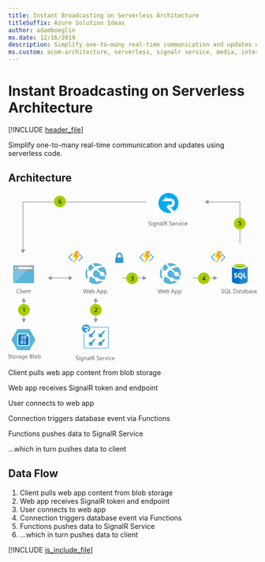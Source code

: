 ```yaml
---
title: Instant Broadcasting on Serverless Architecture
titleSuffix: Azure Solution Ideas
author: adamboeglin
ms.date: 12/16/2019
description: Simplify one-to-many real-time communication and updates using serverless code
ms.custom: acom-architecture, serverless, signalr service, media, interactive-diagram, 'https://azure.microsoft.com/solutions/architecture/instant-broadcasting-on-serverless-architecture/'
---
```

# Instant Broadcasting on Serverless Architecture

[!INCLUDE [header_file](../header.md)]

Simplify one-to-many real-time communication and updates using serverless code.

## Architecture

<svg class="architecture-diagram" aria-labelledby="instant-broadcasting-on-serverless-architecture"  viewbox="0 0 593.754 403.234"  xmlns="http://www.w3.org/2000/svg">
    <mask height="19.514" id="a" maskunits="userSpaceOnUse" width="10.785" x="313.462" y="144.199">
        <path fill="#fff" d="M313.462 144.199v19.515h10.786v-19.515h-10.786z"/>
    </mask>
    <mask height="31.403" id="b" maskunits="userSpaceOnUse" width="16.181" x="322.837" y="138.531">
        <path fill="#fff" d="M339.018 138.531h-16.181v31.403h16.181v-31.403z"/>
    </mask>
    <mask height="31.404" id="c" maskunits="userSpaceOnUse" width="14.69" x="324.327" y="138.531">
        <path fill="#fff" d="M324.327 169.934h14.691v-31.403h-14.691v31.403z"/>
    </mask>
    <mask height="19.514" id="d" maskunits="userSpaceOnUse" width="10.785" x="144.023" y="144.199">
        <g data-name="mask-2">
            <path data-name="path-1" fill="#fff" d="M144.024 144.199v19.515h10.785v-19.515h-10.785z"/>
        </g>
    </mask>
    <mask height="31.403" id="e" maskunits="userSpaceOnUse" width="16.181" x="153.398" y="138.531">
        <g data-name="mask-4">
            <path data-name="path-3" fill="#fff" d="M169.579 138.531h-16.181v31.403h16.181v-31.403z"/>
        </g>
    </mask>
    <mask height="31.404" id="f" maskunits="userSpaceOnUse" width="14.69" x="154.889" y="138.531">
        <g data-name="mask-6">
            <path data-name="path-5" fill="#fff" d="M154.889 169.934h14.69v-31.403h-14.69v31.403z"/>
        </g>
    </mask>
    <mask height="19.514" id="g" maskunits="userSpaceOnUse" width="10.785" x="484.462" y="144.199">
        <g data-name="mask-2">
            <path data-name="path-1" fill="#fff" d="M484.462 144.199v19.515h10.786v-19.515h-10.786z"/>
        </g>
    </mask>
    <mask height="31.403" id="h" maskunits="userSpaceOnUse" width="16.181" x="493.837" y="138.531">
        <g data-name="mask-4">
            <path data-name="path-3" fill="#fff" d="M510.018 138.531h-16.181v31.403h16.181v-31.403z"/>
        </g>
    </mask>
    <mask height="31.404" id="i" maskunits="userSpaceOnUse" width="14.69" x="495.327" y="138.531">
        <g data-name="mask-6">
            <path data-name="path-5" fill="#fff" d="M495.327 169.934h14.691v-31.403h-14.691v31.403z"/>
        </g>
    </mask>
    <path d="M11.487 213.57a2.007 2.007 0 002.007 2.007H59.48a2.007 2.007 0 002.007-2.007v-31.329h-50z" fill="#59b4d9"/>
    <path d="M59.48 172.943H13.494a2.006 2.006 0 00-2.007 2.007v10.627h50V174.95a2.007 2.007 0 00-2.007-2.007" fill="#a0a1a2"/>
    <path d="M13.5 172.943a2.007 2.007 0 00-2.007 2.007v38.62a2.008 2.008 0 002.007 2.007h2.188l39.418-42.634z" fill="#fff" opacity=".2" style="isolation:isolate"/>
    <path fill="#fff" d="M24.344 177.722h33.671v3.942H24.344z"/>
    <path d="M22.8 179.626a4.878 4.878 0 11-4.878-4.879 4.879 4.879 0 014.878 4.879" fill="#59b4d9"/>
    <path fill="#fff" d="M17.403 180.175l2.213 2.336h-1.201l-2.959-2.818 2.948-2.818h1.198l-2.199 2.322h5.393v.978h-5.393z"/>
    <g>
        <g fill="#5b5b5b">
            <path d="M161.637 399.543v-1.354a2.633 2.633 0 00.558.369 4.487 4.487 0 00.684.277 5.424 5.424 0 00.722.174 4.018 4.018 0 00.67.062 2.622 2.622 0 001.582-.393 1.473 1.473 0 00.349-1.822 1.962 1.962 0 00-.481-.537 4.788 4.788 0 00-.729-.465q-.42-.222-.906-.468-.513-.26-.957-.526a4.143 4.143 0 01-.771-.588 2.452 2.452 0 01-.517-.728 2.475 2.475 0 01.106-2.119 2.518 2.518 0 01.771-.817 3.5 3.5 0 011.091-.479 4.977 4.977 0 011.247-.157 4.785 4.785 0 012.113.349v1.292a3.832 3.832 0 00-2.229-.6 3.669 3.669 0 00-.752.079 2.107 2.107 0 00-.67.256 1.481 1.481 0 00-.479.458 1.216 1.216 0 00-.186.684 1.4 1.4 0 00.141.649 1.6 1.6 0 00.414.5 4.088 4.088 0 00.666.438q.393.212.906.465t1 .547a4.531 4.531 0 01.826.636 2.811 2.811 0 01.564.772 2.176 2.176 0 01.209.971 2.469 2.469 0 01-.284 1.227 2.33 2.33 0 01-.766.817 3.344 3.344 0 01-1.11.455 6.1 6.1 0 01-1.326.14 5.437 5.437 0 01-.574-.038q-.343-.037-.7-.109a5.65 5.65 0 01-.674-.178 2.118 2.118 0 01-.508-.239zM169.957 391.162a.712.712 0 01-.514-.205.694.694 0 01-.211-.52.716.716 0 01.725-.731.722.722 0 01.522.208.729.729 0 010 1.036.717.717 0 01-.522.212zm.547 8.777h-1.121v-7h1.117zM178.748 399.379q0 3.855-3.691 3.855a4.953 4.953 0 01-2.27-.492v-1.121a4.659 4.659 0 002.256.656q2.584 0 2.584-2.748v-.766h-.027a2.833 2.833 0 01-4.509.407 3.728 3.728 0 01-.8-2.505 4.356 4.356 0 01.857-2.837 2.866 2.866 0 012.348-1.053 2.284 2.284 0 012.1 1.135h.027v-.971h1.121zm-1.121-2.6v-1.032a2 2 0 00-.564-1.429 1.856 1.856 0 00-1.4-.595 1.946 1.946 0 00-1.627.755 3.368 3.368 0 00-.588 2.116 2.9 2.9 0 00.563 1.87 1.821 1.821 0 001.493.7 1.952 1.952 0 001.535-.67 2.5 2.5 0 00.588-1.72zM186.828 399.939h-1.121v-3.992q0-2.229-1.627-2.229a1.765 1.765 0 00-1.392.632 2.342 2.342 0 00-.55 1.6v3.992h-1.121v-7h1.121v1.158h.027a2.525 2.525 0 012.3-1.326 2.139 2.139 0 011.756.742 3.3 3.3 0 01.609 2.143zM193.951 399.939h-1.121v-1.094h-.03a2.349 2.349 0 01-2.154 1.258 2.3 2.3 0 01-1.637-.554 1.917 1.917 0 01-.592-1.47q0-1.962 2.311-2.283l2.1-.294q0-1.784-1.443-1.784a3.448 3.448 0 00-2.283.861v-1.148a4.34 4.34 0 012.379-.656q2.468 0 2.469 2.611zm-1.121-3.539l-1.689.232a2.741 2.741 0 00-1.176.386 1.116 1.116 0 00-.4.981 1.068 1.068 0 00.366.837 1.412 1.412 0 00.974.325 1.8 1.8 0 001.378-.584 2.088 2.088 0 00.544-1.48zM197.184 399.939h-1.121v-10.363h1.121zM206.631 399.939h-1.367l-1.641-2.748a5.939 5.939 0 00-.437-.653 2.449 2.449 0 00-.434-.441 1.507 1.507 0 00-.479-.25 1.973 1.973 0 00-.578-.079h-.943v4.17H199.6v-9.8h2.926a4.177 4.177 0 011.187.161 2.651 2.651 0 01.943.489 2.274 2.274 0 01.626.817 2.708 2.708 0 01.225 1.145 2.757 2.757 0 01-.153.94 2.468 2.468 0 01-.437.762 2.661 2.661 0 01-.684.571 3.483 3.483 0 01-.9.366v.027a2.08 2.08 0 01.428.25 2.338 2.338 0 01.346.332 4.442 4.442 0 01.324.434c.107.162.227.35.359.564zm-5.879-8.764v3.555h1.559a2.372 2.372 0 00.8-.13 1.843 1.843 0 00.633-.373 1.676 1.676 0 00.416-.595 1.986 1.986 0 00.15-.79 1.539 1.539 0 00-.509-1.227 2.19 2.19 0 00-1.474-.441zM211.355 399.543v-1.354a2.6 2.6 0 00.557.369 4.528 4.528 0 00.684.277 5.447 5.447 0 00.721.174 4.027 4.027 0 00.67.062 2.623 2.623 0 001.583-.393 1.476 1.476 0 00.349-1.822 1.966 1.966 0 00-.482-.537 4.776 4.776 0 00-.728-.465q-.42-.222-.905-.468-.513-.26-.957-.526a4.127 4.127 0 01-.773-.588 2.449 2.449 0 01-.516-.728 2.489 2.489 0 01.105-2.119 2.524 2.524 0 01.773-.817 3.489 3.489 0 011.09-.479 4.991 4.991 0 011.248-.157 4.775 4.775 0 012.111.349v1.292a3.828 3.828 0 00-2.229-.6 3.684 3.684 0 00-.752.079 2.125 2.125 0 00-.67.256 1.491 1.491 0 00-.479.458 1.215 1.215 0 00-.184.684 1.4 1.4 0 00.14.649 1.592 1.592 0 00.413.5 4.1 4.1 0 00.667.438q.393.212.905.465t1 .547a4.581 4.581 0 01.828.636 2.848 2.848 0 01.563.772 2.176 2.176 0 01.208.971 2.459 2.459 0 01-.283 1.227 2.33 2.33 0 01-.766.817 3.341 3.341 0 01-1.111.455 6.091 6.091 0 01-1.326.14 5.469 5.469 0 01-.574-.038q-.341-.037-.7-.109a5.683 5.683 0 01-.673-.178 2.091 2.091 0 01-.507-.239zM224.727 396.72h-4.943a2.623 2.623 0 00.629 1.8 2.17 2.17 0 001.654.636 3.437 3.437 0 002.174-.779v1.053a4.059 4.059 0 01-2.439.67 2.961 2.961 0 01-2.332-.954 3.907 3.907 0 01-.848-2.683 3.825 3.825 0 01.927-2.663 2.968 2.968 0 012.3-1.029 2.635 2.635 0 012.127.889 3.707 3.707 0 01.752 2.468zm-1.148-.95a2.283 2.283 0 00-.469-1.511 1.6 1.6 0 00-1.281-.54 1.811 1.811 0 00-1.348.567 2.577 2.577 0 00-.684 1.483zM230.072 394.074a1.372 1.372 0 00-.848-.226 1.431 1.431 0 00-1.2.677 3.129 3.129 0 00-.481 1.846v3.568h-1.121v-7h1.121v1.442h.027a2.441 2.441 0 01.73-1.152 1.668 1.668 0 011.1-.414 1.83 1.83 0 01.67.1zM237.352 392.939l-2.789 7h-1.1l-2.652-7h1.23l1.777 5.086a4.6 4.6 0 01.246.978h.027a4.56 4.56 0 01.219-.95l1.859-5.113zM239.129 391.162a.708.708 0 01-.512-.205.692.692 0 01-.213-.52.72.72 0 01.725-.731.724.724 0 01.523.208.731.731 0 010 1.036.72.72 0 01-.523.212zm.547 8.777h-1.121v-7h1.121zM246.717 399.618a3.64 3.64 0 01-1.914.485 3.168 3.168 0 01-2.416-.974 3.529 3.529 0 01-.92-2.526 3.881 3.881 0 01.992-2.779 3.464 3.464 0 012.645-1.049 3.678 3.678 0 011.627.342v1.148a2.849 2.849 0 00-1.668-.547 2.254 2.254 0 00-1.76.769 2.918 2.918 0 00-.687 2.02 2.779 2.779 0 00.646 1.941 2.225 2.225 0 001.732.711 2.806 2.806 0 001.723-.608zM254.039 396.72H249.1a2.623 2.623 0 00.629 1.8 2.17 2.17 0 001.654.636 3.437 3.437 0 002.174-.779v1.053a4.059 4.059 0 01-2.439.67 2.961 2.961 0 01-2.332-.954 3.907 3.907 0 01-.848-2.683 3.825 3.825 0 01.927-2.663 2.968 2.968 0 012.3-1.029 2.635 2.635 0 012.127.889 3.707 3.707 0 01.752 2.468zm-1.148-.95a2.283 2.283 0 00-.469-1.511 1.6 1.6 0 00-1.281-.54 1.811 1.811 0 00-1.348.567 2.577 2.577 0 00-.684 1.483z"/>
        </g>
        <g fill="#5b5b5b">
            <path d="M0 395.543v-1.354a2.6 2.6 0 00.557.369 4.528 4.528 0 00.684.277 5.447 5.447 0 00.721.174 4.027 4.027 0 00.67.062 2.623 2.623 0 001.583-.393 1.476 1.476 0 00.349-1.822 1.966 1.966 0 00-.482-.537 4.776 4.776 0 00-.728-.465q-.42-.222-.905-.468-.513-.26-.957-.526a4.127 4.127 0 01-.773-.588 2.449 2.449 0 01-.516-.728 2.489 2.489 0 01.105-2.119 2.524 2.524 0 01.773-.817 3.489 3.489 0 011.09-.479 4.991 4.991 0 011.248-.157 4.775 4.775 0 012.111.349v1.292a3.828 3.828 0 00-2.229-.6 3.684 3.684 0 00-.752.079 2.125 2.125 0 00-.67.256 1.491 1.491 0 00-.479.458 1.215 1.215 0 00-.184.684 1.4 1.4 0 00.14.649 1.592 1.592 0 00.413.5 4.1 4.1 0 00.667.438q.393.212.905.465t1 .547a4.581 4.581 0 01.828.636 2.848 2.848 0 01.563.772 2.176 2.176 0 01.208.971 2.459 2.459 0 01-.283 1.227 2.33 2.33 0 01-.766.817 3.341 3.341 0 01-1.111.455 6.091 6.091 0 01-1.326.14 5.469 5.469 0 01-.574-.038q-.341-.037-.7-.109a5.683 5.683 0 01-.673-.178 2.091 2.091 0 01-.507-.239zM10.541 395.871a2.163 2.163 0 01-1.047.219q-1.838 0-1.838-2.051V389.9h-1.2v-.957h1.2v-1.713l1.121-.362v2.071h1.764v.957H8.777v3.944a1.639 1.639 0 00.238 1 .955.955 0 00.793.3 1.181 1.181 0 00.732-.232zM14.854 396.1a3.246 3.246 0 01-2.478-.981 3.631 3.631 0 01-.927-2.6 3.785 3.785 0 01.965-2.755 3.464 3.464 0 012.6-.991 3.141 3.141 0 012.444.964 3.825 3.825 0 01.878 2.673 3.762 3.762 0 01-.946 2.683 3.318 3.318 0 01-2.536 1.007zm.082-6.385a2.134 2.134 0 00-1.709.735 3.02 3.02 0 00-.629 2.027 2.854 2.854 0 00.637 1.962 2.159 2.159 0 001.7.718 2.051 2.051 0 001.672-.7 3.055 3.055 0 00.584-2 3.108 3.108 0 00-.584-2.023 2.041 2.041 0 00-1.671-.715zM23.781 390.074a1.37 1.37 0 00-.848-.226 1.43 1.43 0 00-1.2.677 3.129 3.129 0 00-.482 1.846v3.568h-1.12v-7h1.121v1.442h.027a2.451 2.451 0 01.732-1.152 1.665 1.665 0 011.1-.414 1.823 1.823 0 01.67.1zM30.01 395.939h-1.121v-1.094h-.027a2.349 2.349 0 01-2.154 1.258 2.3 2.3 0 01-1.637-.554 1.917 1.917 0 01-.592-1.47q0-1.962 2.311-2.283l2.1-.294q0-1.784-1.443-1.784a3.448 3.448 0 00-2.283.861v-1.148a4.34 4.34 0 012.379-.656q2.468 0 2.469 2.611zm-1.121-3.539l-1.689.232a2.741 2.741 0 00-1.176.386 1.116 1.116 0 00-.4.981 1.068 1.068 0 00.366.837 1.412 1.412 0 00.974.325 1.8 1.8 0 001.378-.584 2.088 2.088 0 00.544-1.48zM38.1 395.379q0 3.855-3.691 3.855a4.959 4.959 0 01-2.27-.492v-1.121a4.665 4.665 0 002.256.656q2.584 0 2.584-2.748v-.766h-.027a2.832 2.832 0 01-4.508.407 3.728 3.728 0 01-.8-2.505 4.356 4.356 0 01.858-2.837 2.866 2.866 0 012.349-1.053 2.28 2.28 0 012.1 1.135h.027v-.971H38.1zm-1.121-2.6v-1.032a2 2 0 00-.563-1.429 1.858 1.858 0 00-1.405-.595 1.948 1.948 0 00-1.627.755 3.374 3.374 0 00-.588 2.116 2.9 2.9 0 00.564 1.87 1.822 1.822 0 001.494.7 1.95 1.95 0 001.534-.67 2.5 2.5 0 00.587-1.72zM45.992 392.72h-4.943a2.623 2.623 0 00.629 1.8 2.17 2.17 0 001.654.636 3.437 3.437 0 002.174-.779v1.053a4.059 4.059 0 01-2.439.67 2.961 2.961 0 01-2.332-.954 3.907 3.907 0 01-.848-2.683 3.825 3.825 0 01.927-2.663 2.968 2.968 0 012.3-1.029 2.635 2.635 0 012.127.889 3.707 3.707 0 01.752 2.468zm-1.148-.95a2.283 2.283 0 00-.469-1.511 1.6 1.6 0 00-1.281-.54 1.811 1.811 0 00-1.348.567 2.577 2.577 0 00-.684 1.483zM51.672 395.939v-9.8h2.789a3.053 3.053 0 012.018.622 2.011 2.011 0 01.744 1.62 2.384 2.384 0 01-.451 1.449 2.431 2.431 0 01-1.244.875v.027a2.5 2.5 0 011.586.749 2.3 2.3 0 01.6 1.644 2.563 2.563 0 01-.9 2.037 3.361 3.361 0 01-2.277.779zm1.148-8.764v3.165H54a2.235 2.235 0 001.484-.455 1.585 1.585 0 00.539-1.282q0-1.429-1.879-1.429zm0 4.2v3.525h1.559a2.338 2.338 0 001.569-.479 1.64 1.64 0 00.558-1.312q0-1.737-2.365-1.736zM60.668 395.939h-1.121v-10.363h1.121zM65.863 396.1a3.246 3.246 0 01-2.478-.981 3.631 3.631 0 01-.927-2.6 3.785 3.785 0 01.965-2.755 3.464 3.464 0 012.6-.991 3.141 3.141 0 012.444.964 3.825 3.825 0 01.878 2.673 3.762 3.762 0 01-.945 2.69 3.318 3.318 0 01-2.537 1zm.082-6.385a2.134 2.134 0 00-1.709.735 3.02 3.02 0 00-.629 2.027 2.854 2.854 0 00.637 1.962 2.159 2.159 0 001.7.718 2.051 2.051 0 001.672-.7 3.055 3.055 0 00.584-2 3.108 3.108 0 00-.584-2.023 2.041 2.041 0 00-1.671-.715zM72.289 394.928h-.027v1.012h-1.121v-10.364h1.121v4.594h.027a2.652 2.652 0 012.42-1.395 2.566 2.566 0 012.109.94 3.883 3.883 0 01.762 2.519 4.34 4.34 0 01-.854 2.813 2.847 2.847 0 01-2.338 1.056 2.3 2.3 0 01-2.099-1.175zm-.027-2.823v.978a2.082 2.082 0 00.564 1.473 2.012 2.012 0 003.028-.174 3.577 3.577 0 00.577-2.167 2.825 2.825 0 00-.539-1.832 1.788 1.788 0 00-1.463-.663 1.985 1.985 0 00-1.572.68 2.5 2.5 0 00-.595 1.7z"/>
        </g>
        <g fill="#5b5b5b">
            <path d="M26.725 239.529a5.749 5.749 0 01-2.707.574 4.364 4.364 0 01-3.35-1.347 4.968 4.968 0 01-1.258-3.534 5.208 5.208 0 011.414-3.8 4.8 4.8 0 013.59-1.449 5.753 5.753 0 012.311.4v1.227a4.685 4.685 0 00-2.324-.588 3.567 3.567 0 00-2.738 1.128 4.25 4.25 0 00-1.049 3.015 4.041 4.041 0 00.98 2.854 3.339 3.339 0 002.574 1.063 4.83 4.83 0 002.557-.656zM29.691 239.939H28.57v-10.363h1.121zM32.535 231.162a.712.712 0 01-.514-.205.694.694 0 01-.211-.52.716.716 0 01.725-.731.722.722 0 01.522.208.729.729 0 010 1.036.717.717 0 01-.522.212zm.547 8.777h-1.121v-7h1.121zM40.977 236.72h-4.942a2.614 2.614 0 00.629 1.8 2.167 2.167 0 001.654.636 3.441 3.441 0 002.174-.779v1.053a4.065 4.065 0 01-2.441.67 2.957 2.957 0 01-2.33-.954 3.9 3.9 0 01-.848-2.683 3.829 3.829 0 01.927-2.663 2.97 2.97 0 012.3-1.029 2.63 2.63 0 012.125.889 3.7 3.7 0 01.752 2.468zm-1.148-.95a2.277 2.277 0 00-.468-1.511 1.6 1.6 0 00-1.282-.54 1.809 1.809 0 00-1.346.567 2.571 2.571 0 00-.684 1.483zM48.482 239.939h-1.121v-3.992q0-2.229-1.627-2.229a1.765 1.765 0 00-1.391.632 2.342 2.342 0 00-.551 1.6v3.992h-1.12v-7h1.121v1.158h.027a2.528 2.528 0 012.3-1.326 2.144 2.144 0 011.758.742 3.306 3.306 0 01.607 2.143zM53.842 239.871a2.155 2.155 0 01-1.045.219q-1.84 0-1.84-2.051V233.9h-1.2v-.957h1.2v-1.713l1.121-.362v2.071h1.764v.957h-1.764v3.944a1.631 1.631 0 00.24 1 .954.954 0 00.793.3 1.177 1.177 0 00.73-.232z"/>
        </g>
        <g fill="#5b5b5b">
            <path d="M191.582 230.137l-2.769 9.8h-1.347l-2.017-7.164a4.429 4.429 0 01-.157-1h-.027a5.084 5.084 0 01-.178.984l-2.03 7.178h-1.333l-2.871-9.8h1.265l2.085 7.52a5.03 5.03 0 01.164.984h.034a5.709 5.709 0 01.212-.984l2.167-7.52h1.1l2.078 7.574a5.677 5.677 0 01.164.916h.027a5.465 5.465 0 01.185-.943l2-7.547zM198.179 236.72h-4.942a2.614 2.614 0 00.629 1.8 2.167 2.167 0 001.654.636 3.441 3.441 0 002.174-.779v1.053a4.062 4.062 0 01-2.44.67 2.957 2.957 0 01-2.331-.954 3.9 3.9 0 01-.848-2.683A3.829 3.829 0 01193 233.8a2.971 2.971 0 012.3-1.029 2.632 2.632 0 012.126.889 3.707 3.707 0 01.752 2.468zm-1.148-.95a2.288 2.288 0 00-.468-1.511 1.6 1.6 0 00-1.282-.54 1.811 1.811 0 00-1.347.567 2.571 2.571 0 00-.684 1.483zM201.022 238.928H201v1.012h-1.121v-10.364H201v4.594h.027a2.652 2.652 0 012.42-1.395 2.565 2.565 0 012.108.94 3.877 3.877 0 01.763 2.519 4.34 4.34 0 01-.854 2.813 2.847 2.847 0 01-2.338 1.056 2.3 2.3 0 01-2.104-1.175zM201 236.1v.978a2.085 2.085 0 00.563 1.473 2.013 2.013 0 003.029-.174 3.577 3.577 0 00.577-2.167 2.826 2.826 0 00-.54-1.832 1.788 1.788 0 00-1.463-.663 1.985 1.985 0 00-1.572.68A2.5 2.5 0 00201 236.1zM219.678 239.939h-1.271l-1.039-2.748h-4.156l-.978 2.748h-1.278l3.76-9.8h1.184zm-2.687-3.78l-1.538-4.177a3.9 3.9 0 01-.15-.656h-.027a3.669 3.669 0 01-.157.656l-1.524 4.177zM222.118 238.928h-.027v4.231h-1.121v-10.22h1.121v1.23h.027a2.652 2.652 0 012.42-1.395 2.564 2.564 0 012.112.94 3.893 3.893 0 01.759 2.519 4.34 4.34 0 01-.854 2.813 2.847 2.847 0 01-2.338 1.056 2.342 2.342 0 01-2.099-1.174zm-.027-2.823v.978a2.085 2.085 0 00.563 1.473 2.013 2.013 0 003.029-.174 3.577 3.577 0 00.577-2.167 2.826 2.826 0 00-.54-1.832 1.788 1.788 0 00-1.463-.663 1.985 1.985 0 00-1.572.68 2.5 2.5 0 00-.594 1.7zM230.349 238.928h-.027v4.231H229.2v-10.22h1.121v1.23h.027a2.652 2.652 0 012.42-1.395 2.564 2.564 0 012.112.94 3.893 3.893 0 01.759 2.519 4.34 4.34 0 01-.854 2.813 2.847 2.847 0 01-2.338 1.056 2.342 2.342 0 01-2.098-1.174zm-.027-2.823v.978a2.085 2.085 0 00.563 1.473 2.013 2.013 0 003.029-.174 3.577 3.577 0 00.577-2.167 2.826 2.826 0 00-.54-1.832 1.788 1.788 0 00-1.463-.663 1.985 1.985 0 00-1.572.68 2.5 2.5 0 00-.595 1.7z"/>
        </g>
        <g fill="#5b5b5b">
            <path d="M335.41 77.551V76.2a2.6 2.6 0 00.557.369 4.528 4.528 0 00.684.277 5.447 5.447 0 00.721.174 4.027 4.027 0 00.67.062 2.623 2.623 0 001.583-.393 1.476 1.476 0 00.349-1.822 1.966 1.966 0 00-.482-.537 4.776 4.776 0 00-.728-.465q-.42-.222-.905-.468-.513-.26-.957-.526a4.127 4.127 0 01-.773-.588 2.449 2.449 0 01-.516-.728 2.489 2.489 0 01.105-2.119 2.524 2.524 0 01.773-.817 3.489 3.489 0 011.09-.479 4.991 4.991 0 011.248-.157 4.775 4.775 0 012.111.349v1.292a3.828 3.828 0 00-2.229-.6 3.684 3.684 0 00-.752.079 2.125 2.125 0 00-.67.256 1.491 1.491 0 00-.479.458 1.215 1.215 0 00-.184.684 1.4 1.4 0 00.14.649 1.592 1.592 0 00.413.5 4.1 4.1 0 00.667.438q.393.212.905.465t1 .547a4.581 4.581 0 01.828.636 2.848 2.848 0 01.563.772 2.176 2.176 0 01.208.971 2.459 2.459 0 01-.283 1.227 2.33 2.33 0 01-.766.817 3.341 3.341 0 01-1.111.455 6.091 6.091 0 01-1.326.14 5.469 5.469 0 01-.574-.038q-.341-.037-.7-.109a5.683 5.683 0 01-.673-.178 2.091 2.091 0 01-.507-.242zM343.729 69.17a.708.708 0 01-.512-.205.692.692 0 01-.213-.52.72.72 0 01.725-.731.724.724 0 01.523.208.731.731 0 010 1.036.72.72 0 01-.523.212zm.547 8.777h-1.121v-7h1.121zM352.52 77.387q0 3.855-3.691 3.855a4.959 4.959 0 01-2.27-.492v-1.121a4.665 4.665 0 002.256.656q2.584 0 2.584-2.748v-.766h-.027a2.832 2.832 0 01-4.508.407 3.728 3.728 0 01-.8-2.505 4.356 4.356 0 01.858-2.837 2.866 2.866 0 012.349-1.053 2.28 2.28 0 012.1 1.135h.027v-.971h1.121zm-1.121-2.6V73.75a2 2 0 00-.563-1.429 1.858 1.858 0 00-1.405-.595 1.948 1.948 0 00-1.627.755 3.374 3.374 0 00-.588 2.116 2.9 2.9 0 00.564 1.87 1.822 1.822 0 001.494.7 1.95 1.95 0 001.534-.67 2.5 2.5 0 00.592-1.714zM360.6 77.948h-1.121v-3.993q0-2.229-1.627-2.229a1.765 1.765 0 00-1.391.632 2.342 2.342 0 00-.551 1.6v3.992h-1.121v-7h1.121v1.16h.027a2.528 2.528 0 012.3-1.326 2.144 2.144 0 011.758.742 3.306 3.306 0 01.607 2.143zM367.723 77.948H366.6v-1.094h-.027a2.346 2.346 0 01-2.152 1.258 2.3 2.3 0 01-1.638-.554 1.917 1.917 0 01-.591-1.47q0-1.962 2.311-2.283l2.1-.294q0-1.784-1.441-1.784a3.444 3.444 0 00-2.283.861V71.44a4.335 4.335 0 012.379-.656q2.467 0 2.467 2.611zm-1.123-3.541l-1.687.232a2.736 2.736 0 00-1.176.386 1.113 1.113 0 00-.4.981 1.067 1.067 0 00.365.837 1.415 1.415 0 00.975.325 1.8 1.8 0 001.377-.584 2.088 2.088 0 00.543-1.48zM370.957 77.948h-1.121V67.584h1.121zM380.4 77.948h-1.367L377.4 75.2a6.081 6.081 0 00-.437-.653 2.518 2.518 0 00-.435-.441 1.507 1.507 0 00-.479-.25 1.971 1.971 0 00-.577-.079h-.943v4.17h-1.148v-9.8h2.919a4.175 4.175 0 011.186.161 2.651 2.651 0 01.943.489 2.272 2.272 0 01.625.817 2.708 2.708 0 01.227 1.145 2.757 2.757 0 01-.154.94 2.448 2.448 0 01-.437.762 2.661 2.661 0 01-.684.571 3.49 3.49 0 01-.9.366v.027a2.072 2.072 0 01.427.25 2.381 2.381 0 01.345.332 4.444 4.444 0 01.325.434c.106.162.227.35.358.564zm-5.879-8.764v3.555h1.559a2.366 2.366 0 00.8-.13 1.848 1.848 0 00.632-.373 1.693 1.693 0 00.418-.595 2 2 0 00.15-.79 1.536 1.536 0 00-.51-1.227 2.187 2.187 0 00-1.473-.441zM385.127 77.551V76.2a2.633 2.633 0 00.558.369 4.487 4.487 0 00.684.277 5.424 5.424 0 00.722.174 4.018 4.018 0 00.67.062 2.622 2.622 0 001.582-.393 1.473 1.473 0 00.349-1.822 1.962 1.962 0 00-.481-.537 4.788 4.788 0 00-.729-.465q-.42-.222-.906-.468-.513-.26-.957-.526a4.143 4.143 0 01-.771-.588 2.452 2.452 0 01-.517-.728 2.475 2.475 0 01.106-2.119 2.518 2.518 0 01.771-.817 3.5 3.5 0 011.091-.479 4.977 4.977 0 011.247-.157 4.785 4.785 0 012.113.349v1.292a3.832 3.832 0 00-2.229-.6 3.669 3.669 0 00-.752.079 2.107 2.107 0 00-.67.256 1.481 1.481 0 00-.479.458 1.216 1.216 0 00-.186.684 1.4 1.4 0 00.141.649 1.6 1.6 0 00.414.5 4.088 4.088 0 00.666.438q.393.212.906.465t1 .547a4.531 4.531 0 01.826.636 2.811 2.811 0 01.564.772 2.176 2.176 0 01.209.971 2.469 2.469 0 01-.284 1.227 2.33 2.33 0 01-.766.817 3.344 3.344 0 01-1.11.455 6.1 6.1 0 01-1.326.14 5.437 5.437 0 01-.574-.038q-.343-.037-.7-.109a5.65 5.65 0 01-.674-.178 2.118 2.118 0 01-.508-.242zM398.5 74.728h-4.941a2.614 2.614 0 00.629 1.8 2.167 2.167 0 001.654.636 3.441 3.441 0 002.174-.779v1.053a4.065 4.065 0 01-2.441.67 2.957 2.957 0 01-2.33-.954 3.9 3.9 0 01-.848-2.683 3.829 3.829 0 01.926-2.663 2.97 2.97 0 012.3-1.029 2.63 2.63 0 012.125.889 3.7 3.7 0 01.752 2.468zm-1.148-.95a2.277 2.277 0 00-.468-1.511 1.6 1.6 0 00-1.282-.54 1.809 1.809 0 00-1.346.567 2.571 2.571 0 00-.684 1.483zM403.844 72.082a1.37 1.37 0 00-.848-.226 1.43 1.43 0 00-1.2.677 3.129 3.129 0 00-.482 1.846v3.568h-1.121v-7h1.121v1.443h.027a2.451 2.451 0 01.732-1.152 1.665 1.665 0 011.1-.414 1.823 1.823 0 01.67.1zM411.125 70.948l-2.789 7h-1.1l-2.652-7h1.23l1.777 5.086a4.488 4.488 0 01.246.978h.027a4.687 4.687 0 01.219-.95l1.859-5.113zM412.9 69.17a.712.712 0 01-.514-.205.694.694 0 01-.211-.52.716.716 0 01.725-.731.722.722 0 01.522.208.729.729 0 010 1.036.717.717 0 01-.522.212zm.547 8.777h-1.121v-7h1.121zM420.49 77.626a3.642 3.642 0 01-1.914.485 3.169 3.169 0 01-2.417-.974 3.528 3.528 0 01-.919-2.526 3.884 3.884 0 01.99-2.779 3.469 3.469 0 012.646-1.049 3.681 3.681 0 011.627.342v1.148a2.851 2.851 0 00-1.668-.547 2.255 2.255 0 00-1.761.769 2.918 2.918 0 00-.687 2.02 2.779 2.779 0 00.646 1.941 2.227 2.227 0 001.733.711 2.81 2.81 0 001.723-.608zM427.811 74.728h-4.941a2.614 2.614 0 00.629 1.8 2.167 2.167 0 001.654.636 3.441 3.441 0 002.174-.779v1.053a4.065 4.065 0 01-2.441.67 2.957 2.957 0 01-2.33-.954 3.9 3.9 0 01-.848-2.683 3.829 3.829 0 01.926-2.663 2.97 2.97 0 012.3-1.029 2.63 2.63 0 012.125.889 3.7 3.7 0 01.752 2.468zm-1.148-.95a2.277 2.277 0 00-.468-1.511 1.6 1.6 0 00-1.282-.54 1.809 1.809 0 00-1.346.567 2.571 2.571 0 00-.684 1.483z"/>
        </g>
        <g fill="#969696">
            <path d="M208.27 258.403h1.5v44.201h-1.5z"/>
            <path d="M214.256 301.072l-5.236 9.067-5.235-9.067h10.471zM214.256 259.934l-5.236-9.066-5.235 9.066h10.471z"/>
        </g>
        <g fill="#969696">
            <path d="M101.919 202.753h44.201v1.5h-44.201z"/>
            <path d="M103.452 208.739l-9.067-5.236 9.067-5.236v10.472zM144.588 208.739l9.068-5.236-9.068-5.236v10.472z"/>
        </g>
        <g fill="#969696">
            <path d="M272.188 202.753h50.932v1.5h-50.932z"/>
            <path d="M321.588 208.739l9.068-5.236-9.068-5.236v10.472z"/>
        </g>
        <g fill="#969696">
            <path d="M441.188 202.753h50.932v1.5h-50.932z"/>
            <path d="M490.588 208.739l9.068-5.236-9.068-5.236v10.472z"/>
        </g>
        <g fill="#969696">
            <path d="M36.27 258.403h1.5v44.201h-1.5z"/>
            <path d="M42.256 301.072l-5.236 9.067-5.235-9.067h10.471zM42.256 259.934l-5.236-9.066-5.235 9.066h10.471z"/>
        </g>
        <g fill="#389bd5">
            <path d="M237.649 320.305h-40.918c.185.462.277.925.416 1.387H237.7a.927.927 0 01.925.925v47.206a.927.927 0 01-.925.925h-55.02a.927.927 0 01-.925-.925v-34.491c-.462-.185-.925-.37-1.387-.6v35.093a2.318 2.318 0 002.312 2.312h54.974a2.318 2.318 0 002.312-2.312v-47.208a2.289 2.289 0 00-2.317-2.312z"/>
            <path d="M198.071 356.877h-4.161a1.125 1.125 0 00-1.11 1.11v5.872a1.125 1.125 0 001.11 1.11h5.872a1.125 1.125 0 001.11-1.11v-5.04h.971l1.2-1.295-.092-1.711.416-.416 1.48.046.832-.786.046-1.48 1.017-1.11 1.248-.046V349.2h-2.31zm-3.052 6.843a.971.971 0 11.971-.971.948.948 0 01-.97.971zM221 356.877h-4.161a1.125 1.125 0 00-1.11 1.11v5.872a1.125 1.125 0 001.11 1.11h5.872a1.125 1.125 0 001.11-1.11v-5.04h.971l1.2-1.295-.092-1.711.416-.416 1.48.046.832-.786.046-1.48 1.017-1.11 1.248-.046V349.2h-2.312zm-3.052 6.843a.971.971 0 11.971-.971.948.948 0 01-.966.971zM198.071 337.181h-4.161a1.125 1.125 0 00-1.11 1.11v5.872a1.125 1.125 0 001.11 1.11h5.872a1.125 1.125 0 001.11-1.11v-5.04h.971l1.2-1.295-.092-1.711.416-.416 1.48.046.832-.786.046-1.48 1.017-1.11 1.248-.046v-2.82h-2.31zm-3.052 6.843a.971.971 0 11.971-.971.948.948 0 01-.97.971zM221 337.181h-4.161a1.125 1.125 0 00-1.11 1.11v5.872a1.125 1.125 0 001.11 1.11h5.872a1.125 1.125 0 001.11-1.11v-5.04h.971l1.2-1.295-.092-1.711.416-.416 1.48.046.832-.786.046-1.48 1.017-1.11 1.248-.046v-2.82h-2.312zm-3.052 6.843a.971.971 0 11.971-.971.948.948 0 01-.966.971zM185.125 326.131h2.682a1.727 1.727 0 001.9-1.9 1.9 1.9 0 00-1.9-1.9h-8.322l4.439-4.624v2.034h3.93a4.485 4.485 0 110 8.97l3.7 3.606a9.851 9.851 0 004.115-8 9.966 9.966 0 00-9.941-9.848 9.848 9.848 0 000 19.7 9.957 9.957 0 003.144-.509l-4.808-4.993z"/>
        </g>
        <g fill="#969696">
            <path d="M554.419 120.531h-1.5v-98.25h-75.715v-1.5h77.215v99.75z"/>
            <path d="M478.737 26.767l-9.068-5.236 9.068-5.236v10.472z"/>
        </g>
        <g fill="#969696">
            <path d="M35.938 136.996h-1.5V20.781h295.231v1.5H35.938v114.715z"/>
            <path d="M29.953 135.464l5.236 9.067 5.235-9.067H29.953z"/>
        </g>
        <path d="M50.729 325.841h-28.92l-14.46 25.1 14.46 25.1h28.92l14.46-25.1zm.116 36.323a3.9 3.9 0 01-3.933 3.933H25.626a3.9 3.9 0 01-3.933-3.933v-22.441a3.9 3.9 0 013.933-3.933h19.088l6.015 6.015v20.36h.116z" fill="#59b4d9"/>
        <path d="M34.071 354.992a5.01 5.01 0 00-.116-.578c-.116-.116-.116-.231-.231-.347s-.231-.116-.347-.231c-.116 0-.231-.116-.463-.116a1.644 1.644 0 00-.694.231.984.984 0 00-.347.578c-.116.231-.116.578-.231.925 0 .347-.116.81-.116 1.272a5.654 5.654 0 00.116 1.5 2.179 2.179 0 00.231.925 1.6 1.6 0 00.347.463.867.867 0 00.578.116.7.7 0 00.463-.116c.116 0 .231-.116.347-.231a.6.6 0 00.231-.463.867.867 0 00.116-.578c0-.231.116-.463.116-.694v-2.661zM40.9 343.309a5.01 5.01 0 00-.116-.578c-.116-.116-.116-.231-.231-.347s-.231-.116-.347-.231c-.116 0-.231-.116-.463-.116a1.644 1.644 0 00-.694.231.984.984 0 00-.347.578c-.116.231-.116.578-.231.925 0 .347-.116.81-.116 1.272a5.654 5.654 0 00.116 1.5 2.179 2.179 0 00.231.925 1.6 1.6 0 00.347.463.867.867 0 00.578.116.7.7 0 00.463-.116c.116 0 .231-.116.347-.231a.6.6 0 00.231-.463.867.867 0 00.116-.578c0-.231.116-.463.116-.694v-2.661z" fill="#0072c6"/>
        <path d="M43.788 337.987H25.626a1.779 1.779 0 00-1.735 1.735v22.442a1.779 1.779 0 001.735 1.735h21.285a1.779 1.779 0 001.735-1.735v-19.2h-4.858v-4.974zM30.369 342.5v-.231a.113.113 0 01.116-.116l.116-.116 1.851-1.157h1.388a.113.113 0 01.116.116v7.172h1.5l.116.116v1.157a.113.113 0 01-.116.116h-4.971l-.116-.116v-1.157a.113.113 0 01.116-.116h1.735v-5.553l-1.388.81a.4.4 0 00-.231.116h-.116a.4.4 0 01-.116-.231v-.81zm5.321 16.079a2.539 2.539 0 01-.578 1.388 3.521 3.521 0 01-.925.925 2.894 2.894 0 01-1.5.347 3.2 3.2 0 01-1.5-.347 3.118 3.118 0 01-.925-.81 3.9 3.9 0 01-.463-1.388 14.864 14.864 0 010-3.7 3.861 3.861 0 01.578-1.388 3.521 3.521 0 01.925-.925 2.894 2.894 0 011.5-.347 3.2 3.2 0 011.5.347 3.118 3.118 0 01.925.81 3.9 3.9 0 01.463 1.388 9.35 9.35 0 01.116 1.851 4.851 4.851 0 01-.116 1.848zm6.709 2.082v.231a.113.113 0 01-.116.116H37.31l-.116-.116v-1.157a.113.113 0 01.116-.116h1.735v-5.553l-1.388.81a.4.4 0 00-.231.116h-.116a.4.4 0 01-.116-.231v-.81a.113.113 0 01.116-.116l.116-.116 1.851-1.157h1.388a.113.113 0 01.116.116v7.172h1.5l.116.116v.578c.119.001.119.117.003.117zm.116-13.766a2.539 2.539 0 01-.578 1.388 3.521 3.521 0 01-.925.925 2.894 2.894 0 01-1.5.347 3.2 3.2 0 01-1.5-.347 3.118 3.118 0 01-.925-.81 3.9 3.9 0 01-.463-1.388 14.864 14.864 0 010-3.7 3.861 3.861 0 01.578-1.388 3.521 3.521 0 01.925-.925 2.894 2.894 0 011.5-.347 3.2 3.2 0 011.5.347 3.118 3.118 0 01.925.81 3.9 3.9 0 01.463 1.388 9.35 9.35 0 01.116 1.851 4.851 4.851 0 01-.115 1.849z" fill="#0072c6"/>
        <path d="M224.462 212.782a24.995 24.995 0 114.656-35.03 24.9 24.9 0 01-4.656 35.03" fill="#59b4d9"/>
        <path d="M219.869 197.321a5.385 5.385 0 007.541 1c.123-.094.218-.208.33-.309 2.409 1.7 4.082 2.817 5.025 3.459a21.566 21.566 0 00.67-2.142c-1-.741-2.343-1.778-4.29-3.356a5.34 5.34 0 00-7.666-6.548 222.638 222.638 0 01-8.293-7.833c9.165-4.929 15.676-4.207 15.676-4.207a25.109 25.109 0 00-3.606-3.7 26.627 26.627 0 00-16.729 3.119q-3.429-3.589-6.983-7.712a23.264 23.264 0 00-3.312 1.347 53.84 53.84 0 006.754 8.565l.017.017a46.293 46.293 0 00-6.944 6.015c-.29.309-.569.62-.842.931a7.546 7.546 0 00-4.117.282 18.265 18.265 0 01-1.724-10.832 26.353 26.353 0 00-2.692 3.267 16.016 16.016 0 00.985 10.1 7.538 7.538 0 00-.005 9.153 7.743 7.743 0 00.559.645 37.87 37.87 0 00-1.46 8.761c.237.322.237.582.472.9a25.375 25.375 0 004.16 4.008 27.556 27.556 0 011.714-11.372 7.507 7.507 0 003.483-.566c.64.563 1.31 1.132 2.025 1.711a41.672 41.672 0 007.285 4.643 4.941 4.941 0 007.951 4.437 4.918 4.918 0 001.108-1.216 44.6 44.6 0 009.806 1.019c.386 0 2.177-2.436 3.2-3.946a26.373 26.373 0 01-12.3-.84 4.913 4.913 0 00-7.516-3.121 46.853 46.853 0 01-6.758-4.49q-.707-.559-1.359-1.118a7.578 7.578 0 00.318-7.55c.286-.286.567-.573.871-.857a54.887 54.887 0 016.519-5.274c-.082-.076-.156-.156-.236-.233.081.075.157.152.239.227 3.121 2.886 6.43 5.621 9.564 8.065a5.348 5.348 0 00.56 5.551z" fill="#fff"/>
        <path d="M378.427 34.878l2.688-6.54h6.031a4.36 4.36 0 100-8.719h-19.618l10.9-10.9v4.36h8.719a10.868 10.868 0 01.509 21.726l8.865 8.865a23.961 23.961 0 10-13.66 4.287 23.1 23.1 0 007.484-1.235z" fill="#00abec"/>
        <path d="M347.321 154.445a.963.963 0 000-1.224l-1.65-1.65-7.345-7.132a.835.835 0 00-1.171 0 .81.81 0 000 1.224l7.718 7.558a.9.9 0 010 1.224L337 162.27a.9.9 0 000 1.224.89.89 0 001.171 0l7.292-7.239.053-.053z" fill="#3999c6"/>
        <g mask="url(#a)">
            <path d="M313.682 154.445a.963.963 0 010-1.224l1.65-1.65 7.345-7.132a.835.835 0 011.171 0 .81.81 0 010 1.224l-7.558 7.558a.9.9 0 000 1.224l7.718 7.824a.9.9 0 010 1.224.89.89 0 01-1.171 0l-7.452-7.133-.053-.053z" fill="#3999c6"/>
        </g>
        <g mask="url(#b)">
            <path fill="#fcd116" d="M338.805 138.531h-10.379l-5.589 15.755 6.813.053-5.322 15.595 14.69-20.811h-7.132l6.919-10.592z"/>
        </g>
        <g mask="url(#c)">
            <path fill="#ff8c00" d="M331.886 149.123l6.919-10.592h-5.429l-5.748 13.093 6.813.054-10.114 18.256 14.691-20.811h-7.132z"/>
        </g>
        <path d="M177.882 154.445a.963.963 0 000-1.224l-1.65-1.65-7.345-7.132a.835.835 0 00-1.171 0 .81.81 0 000 1.224l7.718 7.558a.9.9 0 010 1.224l-7.877 7.824a.9.9 0 000 1.224.89.89 0 001.171 0l7.292-7.239.053-.053z" fill="#3999c6"/>
        <g mask="url(#d)">
            <path d="M144.244 154.445a.963.963 0 010-1.224l1.65-1.65 7.345-7.132a.835.835 0 011.171 0 .81.81 0 010 1.224l-7.558 7.558a.9.9 0 000 1.224l7.718 7.824a.9.9 0 010 1.224.89.89 0 01-1.171 0l-7.452-7.133-.053-.053z" fill="#3999c6"/>
        </g>
        <g mask="url(#e)">
            <path fill="#fcd116" d="M169.366 138.531h-10.379l-5.589 15.755 6.813.053-5.322 15.595 14.69-20.811h-7.132l6.919-10.592z"/>
        </g>
        <g mask="url(#f)">
            <path fill="#ff8c00" d="M162.447 149.123l6.919-10.592h-5.429l-5.748 13.093 6.813.054-10.113 18.256 14.69-20.811h-7.132z"/>
        </g>
        <path d="M518.321 154.445a.963.963 0 000-1.224l-1.65-1.65-7.345-7.132a.835.835 0 00-1.171 0 .81.81 0 000 1.224l7.718 7.558a.9.9 0 010 1.224L508 162.27a.9.9 0 000 1.224.89.89 0 001.171 0l7.292-7.239.053-.053z" fill="#3999c6"/>
        <g mask="url(#g)">
            <path d="M484.682 154.445a.963.963 0 010-1.224l1.65-1.65 7.345-7.132a.835.835 0 011.171 0 .81.81 0 010 1.224l-7.558 7.558a.9.9 0 000 1.224l7.718 7.824a.9.9 0 010 1.224.89.89 0 01-1.171 0l-7.452-7.133-.053-.053z" fill="#3999c6"/>
        </g>
        <g mask="url(#h)">
            <path fill="#fcd116" d="M509.805 138.531h-10.379l-5.589 15.755 6.813.053-5.322 15.595 14.69-20.811h-7.132l6.919-10.592z"/>
        </g>
        <g mask="url(#i)">
            <path fill="#ff8c00" d="M502.886 149.123l6.919-10.592h-5.429l-5.748 13.093 6.813.054-10.114 18.256 14.691-20.811h-7.132z"/>
        </g>
        <path d="M274.021 154.584h-1.274v-4.246a8.006 8.006 0 00-2-5.32c-.047-.051-.088-.108-.134-.159a7.163 7.163 0 00-10.57 0 8.006 8.006 0 00-2.132 5.478v4.248h-1.273a.957.957 0 00-.958.958v11.228a.958.958 0 00.958.958h17.378a.958.958 0 00.958-.958v-11.228a.958.958 0 00-.953-.959zm-4.8 0h-7.788v-4.246a4.48 4.48 0 011.181-3.072 3.644 3.644 0 015.425 0 4.386 4.386 0 01.465.6 4.545 4.545 0 01.717 2.468v4.249z" fill="#3999c6"/>
        <g fill="#5b5b5b">
            <path d="M369.582 230.137l-2.769 9.8h-1.347l-2.017-7.164a4.429 4.429 0 01-.157-1h-.027a5.084 5.084 0 01-.178.984l-2.03 7.178h-1.333l-2.871-9.8h1.265l2.085 7.52a5.03 5.03 0 01.164.984h.034a5.709 5.709 0 01.212-.984l2.167-7.52h1.1l2.078 7.574a5.677 5.677 0 01.164.916h.027a5.465 5.465 0 01.185-.943l2-7.547zM376.179 236.72h-4.942a2.614 2.614 0 00.629 1.8 2.167 2.167 0 001.654.636 3.441 3.441 0 002.174-.779v1.053a4.062 4.062 0 01-2.44.67 2.957 2.957 0 01-2.331-.954 3.9 3.9 0 01-.848-2.683A3.829 3.829 0 01371 233.8a2.971 2.971 0 012.3-1.029 2.632 2.632 0 012.126.889 3.707 3.707 0 01.752 2.468zm-1.148-.95a2.288 2.288 0 00-.468-1.511 1.6 1.6 0 00-1.282-.54 1.811 1.811 0 00-1.347.567 2.571 2.571 0 00-.684 1.483zM379.022 238.928H379v1.012h-1.121v-10.364H379v4.594h.027a2.652 2.652 0 012.42-1.395 2.565 2.565 0 012.108.94 3.877 3.877 0 01.763 2.519 4.34 4.34 0 01-.854 2.813 2.847 2.847 0 01-2.338 1.056 2.3 2.3 0 01-2.104-1.175zM379 236.1v.978a2.085 2.085 0 00.563 1.473 2.013 2.013 0 003.029-.174 3.577 3.577 0 00.577-2.167 2.826 2.826 0 00-.54-1.832 1.788 1.788 0 00-1.463-.663 1.985 1.985 0 00-1.572.68A2.5 2.5 0 00379 236.1zM397.678 239.939h-1.271l-1.039-2.748h-4.156l-.978 2.748h-1.278l3.76-9.8h1.184zm-2.687-3.78l-1.538-4.177a3.9 3.9 0 01-.15-.656h-.027a3.669 3.669 0 01-.157.656l-1.524 4.177zM400.118 238.928h-.027v4.231h-1.121v-10.22h1.121v1.23h.027a2.652 2.652 0 012.42-1.395 2.564 2.564 0 012.112.94 3.893 3.893 0 01.759 2.519 4.34 4.34 0 01-.854 2.813 2.847 2.847 0 01-2.338 1.056 2.342 2.342 0 01-2.099-1.174zm-.027-2.823v.978a2.085 2.085 0 00.563 1.473 2.013 2.013 0 003.029-.174 3.577 3.577 0 00.577-2.167 2.826 2.826 0 00-.54-1.832 1.788 1.788 0 00-1.463-.663 1.985 1.985 0 00-1.572.68 2.5 2.5 0 00-.594 1.7zM408.349 238.928h-.027v4.231H407.2v-10.22h1.121v1.23h.027a2.652 2.652 0 012.42-1.395 2.564 2.564 0 012.112.94 3.893 3.893 0 01.759 2.519 4.34 4.34 0 01-.854 2.813 2.847 2.847 0 01-2.338 1.056 2.342 2.342 0 01-2.098-1.174zm-.027-2.823v.978a2.085 2.085 0 00.563 1.473 2.013 2.013 0 003.029-.174 3.577 3.577 0 00.577-2.167 2.826 2.826 0 00-.54-1.832 1.788 1.788 0 00-1.463-.663 1.985 1.985 0 00-1.572.68 2.5 2.5 0 00-.595 1.7z"/>
        </g>
        <g fill="#5b5b5b">
            <path d="M509.486 239.543v-1.354a2.6 2.6 0 00.557.369 4.528 4.528 0 00.684.277 5.447 5.447 0 00.721.174 4.027 4.027 0 00.67.062 2.623 2.623 0 001.583-.393 1.476 1.476 0 00.349-1.822 1.966 1.966 0 00-.482-.537 4.776 4.776 0 00-.728-.465q-.42-.222-.905-.468-.513-.26-.957-.526a4.127 4.127 0 01-.773-.588 2.449 2.449 0 01-.516-.728 2.489 2.489 0 01.105-2.119 2.524 2.524 0 01.773-.817 3.489 3.489 0 011.09-.479 4.991 4.991 0 011.248-.157 4.775 4.775 0 012.111.349v1.292a3.828 3.828 0 00-2.229-.6 3.684 3.684 0 00-.752.079 2.125 2.125 0 00-.67.256 1.491 1.491 0 00-.479.458 1.215 1.215 0 00-.184.684 1.4 1.4 0 00.14.649 1.592 1.592 0 00.413.5 4.1 4.1 0 00.667.438q.393.212.905.465t1 .547a4.581 4.581 0 01.828.636 2.848 2.848 0 01.563.772 2.176 2.176 0 01.208.971 2.459 2.459 0 01-.283 1.227 2.33 2.33 0 01-.766.817 3.341 3.341 0 01-1.111.455 6.091 6.091 0 01-1.326.14 5.469 5.469 0 01-.574-.038q-.341-.037-.7-.109a5.683 5.683 0 01-.673-.178 2.091 2.091 0 01-.507-.239zM521.332 240.1a4.325 4.325 0 01-3.342-1.374 5.106 5.106 0 01-1.252-3.575 5.383 5.383 0 011.279-3.773 4.475 4.475 0 013.479-1.408 4.207 4.207 0 013.268 1.367 5.1 5.1 0 011.244 3.575 5.417 5.417 0 01-1.271 3.794 3.75 3.75 0 01-.643.574l2.756 1.976h-2.086l-1.846-1.381a5.311 5.311 0 01-1.586.225zm.082-9.092a3.16 3.16 0 00-2.508 1.114 4.314 4.314 0 00-.965 2.926 4.381 4.381 0 00.938 2.919 3.078 3.078 0 002.453 1.1 3.217 3.217 0 002.543-1.053 4.3 4.3 0 00.93-2.946 4.479 4.479 0 00-.9-3 3.093 3.093 0 00-2.491-1.056zM533.021 239.939h-5.086v-9.8h1.148v8.761h3.938zM538.361 239.939v-9.8h2.707q5.181 0 5.182 4.778a4.817 4.817 0 01-1.439 3.647 5.336 5.336 0 01-3.852 1.377zm1.148-8.764v7.725h1.463a4.149 4.149 0 003-1.032 3.869 3.869 0 001.074-2.926q0-3.767-4.006-3.767zM553.037 239.939h-1.121v-1.094h-.027a2.346 2.346 0 01-2.152 1.258 2.3 2.3 0 01-1.638-.554 1.917 1.917 0 01-.591-1.47q0-1.962 2.311-2.283l2.1-.294q0-1.784-1.441-1.784a3.444 3.444 0 00-2.283.861v-1.148a4.335 4.335 0 012.379-.656q2.467 0 2.467 2.611zm-1.121-3.541l-1.687.232a2.736 2.736 0 00-1.176.386 1.113 1.113 0 00-.4.981 1.067 1.067 0 00.365.837 1.415 1.415 0 00.975.325 1.8 1.8 0 001.377-.584 2.088 2.088 0 00.543-1.48zM558.4 239.871a2.155 2.155 0 01-1.045.219q-1.84 0-1.84-2.051V233.9h-1.2v-.957h1.2v-1.713l1.121-.362v2.071h1.764v.957h-1.764v3.944a1.631 1.631 0 00.24 1 .954.954 0 00.793.3 1.177 1.177 0 00.73-.232zM564.9 239.939h-1.121v-1.094h-.027a2.346 2.346 0 01-2.152 1.255 2.3 2.3 0 01-1.638-.554 1.917 1.917 0 01-.591-1.47q0-1.962 2.311-2.283l2.1-.294q0-1.784-1.441-1.784a3.444 3.444 0 00-2.283.861v-1.148a4.335 4.335 0 012.379-.656q2.467 0 2.467 2.611zm-1.121-3.541l-1.687.232a2.736 2.736 0 00-1.176.386 1.113 1.113 0 00-.4.981 1.067 1.067 0 00.365.837 1.415 1.415 0 00.975.325 1.8 1.8 0 001.377-.584 2.088 2.088 0 00.543-1.48zM568.166 238.928h-.027v1.012h-1.121v-10.364h1.121v4.594h.027a2.65 2.65 0 012.42-1.395 2.566 2.566 0 012.108.94 3.883 3.883 0 01.763 2.519 4.335 4.335 0 01-.855 2.813 2.844 2.844 0 01-2.338 1.056 2.3 2.3 0 01-2.098-1.175zm-.027-2.823v.978a2.081 2.081 0 00.563 1.473 2.012 2.012 0 003.028-.174 3.577 3.577 0 00.578-2.167 2.82 2.82 0 00-.541-1.832 1.787 1.787 0 00-1.463-.663 1.986 1.986 0 00-1.572.68 2.5 2.5 0 00-.593 1.7zM580.074 239.939h-1.121v-1.094h-.027a2.349 2.349 0 01-2.154 1.258 2.3 2.3 0 01-1.637-.554 1.917 1.917 0 01-.592-1.47q0-1.962 2.311-2.283l2.1-.294q0-1.784-1.443-1.784a3.448 3.448 0 00-2.283.861v-1.148a4.34 4.34 0 012.379-.656q2.468 0 2.469 2.611zm-1.121-3.541l-1.689.232a2.741 2.741 0 00-1.176.386 1.116 1.116 0 00-.4.981 1.068 1.068 0 00.366.837 1.412 1.412 0 00.974.325 1.8 1.8 0 001.378-.584 2.088 2.088 0 00.544-1.48zM581.762 239.686v-1.2a3.321 3.321 0 002.018.677q1.477 0 1.477-.984a.857.857 0 00-.127-.475 1.254 1.254 0 00-.342-.345 2.641 2.641 0 00-.506-.27c-.193-.08-.4-.163-.625-.25a7.935 7.935 0 01-.817-.373 2.459 2.459 0 01-.588-.424 1.566 1.566 0 01-.355-.537 1.892 1.892 0 01-.12-.7 1.673 1.673 0 01.227-.872 2 2 0 01.6-.636 2.791 2.791 0 01.857-.386 3.809 3.809 0 01.994-.13 4.018 4.018 0 011.627.314v1.135a3.169 3.169 0 00-1.777-.506 2.07 2.07 0 00-.566.072 1.385 1.385 0 00-.435.2.932.932 0 00-.28.311.815.815 0 00-.1.4.956.956 0 00.1.458 1.01 1.01 0 00.291.328 2.2 2.2 0 00.465.26q.272.116.621.253a8.587 8.587 0 01.834.366 2.858 2.858 0 01.629.424 1.653 1.653 0 01.4.543 1.747 1.747 0 01.141.731 1.729 1.729 0 01-.229.9 1.961 1.961 0 01-.612.636 2.8 2.8 0 01-.881.376 4.36 4.36 0 01-1.047.123 3.976 3.976 0 01-1.874-.419zM593.752 236.72h-4.941a2.614 2.614 0 00.629 1.8 2.167 2.167 0 001.654.636 3.441 3.441 0 002.174-.779v1.053a4.065 4.065 0 01-2.441.67 2.957 2.957 0 01-2.33-.954 3.9 3.9 0 01-.848-2.683 3.829 3.829 0 01.926-2.663 2.97 2.97 0 012.3-1.029 2.63 2.63 0 012.125.889 3.7 3.7 0 01.752 2.468zm-1.148-.95a2.277 2.277 0 00-.468-1.511 1.6 1.6 0 00-1.282-.54 1.809 1.809 0 00-1.346.567 2.571 2.571 0 00-.684 1.483z"/>
        </g>
        <path d="M402.462 212.782a24.995 24.995 0 114.656-35.03 24.9 24.9 0 01-4.656 35.03" fill="#59b4d9"/>
        <path d="M397.869 197.321a5.385 5.385 0 007.541 1c.123-.094.218-.208.33-.309 2.409 1.7 4.082 2.817 5.025 3.459a21.566 21.566 0 00.67-2.142c-1-.741-2.343-1.778-4.29-3.356a5.34 5.34 0 00-7.666-6.548 222.638 222.638 0 01-8.293-7.833c9.165-4.929 15.676-4.207 15.676-4.207a25.109 25.109 0 00-3.606-3.7 26.627 26.627 0 00-16.729 3.119q-3.429-3.589-6.983-7.712a23.264 23.264 0 00-3.312 1.347 53.84 53.84 0 006.754 8.565l.017.017a46.293 46.293 0 00-6.944 6.015c-.29.309-.569.62-.842.931a7.546 7.546 0 00-4.117.282 18.265 18.265 0 01-1.724-10.832 26.353 26.353 0 00-2.692 3.267 16.016 16.016 0 00.985 10.1 7.538 7.538 0 00-.005 9.153 7.743 7.743 0 00.559.645 37.87 37.87 0 00-1.46 8.761c.237.322.237.582.472.9a25.375 25.375 0 004.16 4.008 27.556 27.556 0 011.714-11.372 7.507 7.507 0 003.483-.566c.64.563 1.31 1.132 2.025 1.711a41.672 41.672 0 007.285 4.643 4.941 4.941 0 007.951 4.437 4.918 4.918 0 001.108-1.216 44.6 44.6 0 009.806 1.019c.386 0 2.177-2.436 3.2-3.946a26.373 26.373 0 01-12.3-.84 4.913 4.913 0 00-7.516-3.121 46.853 46.853 0 01-6.758-4.49q-.707-.559-1.359-1.118a7.578 7.578 0 00.318-7.55c.286-.286.567-.573.871-.857a54.887 54.887 0 016.519-5.274c-.082-.076-.156-.156-.236-.233.081.075.157.152.239.227 3.121 2.886 6.43 5.621 9.564 8.065a5.348 5.348 0 00.56 5.551z" fill="#fff"/>
        <path d="M534.526 174.731v36.111c0 3.749 8.392 6.789 18.743 6.789v-42.9z" fill="#0072c6"/>
        <path d="M553.012 217.63h.257c10.351 0 18.743-3.038 18.743-6.788v-36.111h-19z" fill="#0072c6"/>
        <g opacity=".15" style="isolation:isolate">
            <path d="M553.012 217.63h.257c10.351 0 18.743-3.038 18.743-6.788v-36.111h-19z" fill="#fff"/>
        </g>
        <path d="M572.012 174.731c0 3.749-8.392 6.788-18.743 6.788s-18.743-3.039-18.743-6.788 8.392-6.788 18.743-6.788 18.743 3.039 18.743 6.788" fill="#fff"/>
        <path d="M568.18 174.34c0 2.475-6.676 4.479-14.911 4.479s-14.912-2-14.912-4.479 6.677-4.479 14.912-4.479 14.911 2.005 14.911 4.479" fill="#7fba00"/>
        <path d="M565.056 177.077c1.952-.757 3.125-1.7 3.125-2.735 0-2.475-6.676-4.48-14.912-4.48s-14.911 2.005-14.911 4.48c0 1.03 1.173 1.978 3.125 2.735a40.768 40.768 0 0123.573 0" fill="#b8d432"/>
        <path d="M547.316 199.8a3.079 3.079 0 01-1.221 2.607 5.475 5.475 0 01-3.373.924 6.416 6.416 0 01-3.061-.66v-2.64a4.723 4.723 0 003.126 1.205 2.127 2.127 0 001.275-.33 1.032 1.032 0 00.45-.875 1.224 1.224 0 00-.433-.932 7.956 7.956 0 00-1.761-1.023q-2.706-1.269-2.706-3.464a3.127 3.127 0 011.18-2.553 4.813 4.813 0 013.134-.961 7.83 7.83 0 012.871.454v2.466a4.679 4.679 0 00-2.722-.825 2.015 2.015 0 00-1.212.325 1.026 1.026 0 00-.445.87 1.243 1.243 0 00.359.92 5.8 5.8 0 001.472.887 7.293 7.293 0 012.364 1.592 2.965 2.965 0 01.703 2.013zM560.043 197.125a6.748 6.748 0 01-.949 3.621 5.064 5.064 0 01-2.672 2.153l3.431 3.176h-3.464l-2.45-2.747a5.744 5.744 0 01-2.842-.833 5.221 5.221 0 01-1.955-2.124 6.518 6.518 0 01-.689-3.007 7.028 7.028 0 01.746-3.279 5.3 5.3 0 012.1-2.215 6.133 6.133 0 013.1-.775 5.706 5.706 0 012.924.751 5.122 5.122 0 012 2.136 6.752 6.752 0 01.72 3.143zm-2.8.149a4.628 4.628 0 00-.784-2.842 2.537 2.537 0 00-2.145-1.044 2.693 2.693 0 00-2.219 1.047 5.091 5.091 0 00-.017 5.555 2.625 2.625 0 002.169 1.035 2.66 2.66 0 002.186-1 4.251 4.251 0 00.806-2.751zM569.042 203.122h-7.044v-11.828h2.664v9.667h4.38v2.161z" fill="#fff"/>
        <g>
            <a class="architecture-tooltip-trigger" href="#">
                <circle cx="37.281" cy="279.685" fill="#a5ce00" r="14"/>
                <text font-family="SegoeUI, Segoe UI" font-size="14" transform="translate(33.699 284.738)">
                    1
                </text>
            </a>
            <a class="architecture-tooltip-trigger" href="#">
                <circle cx="209.281" cy="279.685" fill="#a5ce00" r="14"/>
                <text font-family="SegoeUI, Segoe UI" font-size="14" transform="translate(205.699 284.738)">
                    2
                </text>
            </a>
            <a class="architecture-tooltip-trigger" href="#">
                <circle cx="295.947" cy="204.352" fill="#a5ce00" r="14"/>
                <text font-family="SegoeUI, Segoe UI" font-size="14" transform="translate(292.366 209.405)">
                    3
                </text>
            </a>
            <a class="architecture-tooltip-trigger" href="#">
                <circle cx="467.281" cy="204.352" fill="#a5ce00" r="14"/>
                <text font-family="SegoeUI, Segoe UI" font-size="14" transform="translate(463.699 209.405)">
                    4
                </text>
            </a>
            <a class="architecture-tooltip-trigger" href="#">
                <circle cx="553.281" cy="73.019" fill="#a5ce00" r="14"/>
                <text font-family="SegoeUI, Segoe UI" font-size="14" transform="translate(549.699 78.072)">
                    5
                </text>
            </a>
            <a class="architecture-tooltip-trigger" href="#">
                <circle cx="123.281" cy="20.352" fill="#a5ce00" r="14"/>
                <text font-family="SegoeUI, Segoe UI" font-size="14" transform="translate(119.699 25.405)">
                    6
                </text>
            </a>
        </g>
    </g>
</svg>

<div class="architecture-tooltip-content" id="architecture-tooltip-1">
<p>Client pulls web app content from blob storage</p>
</div>
<div class="architecture-tooltip-content" id="architecture-tooltip-2">
<p>Web app receives SignalR token and endpoint</p>
</div>
<div class="architecture-tooltip-content" id="architecture-tooltip-3">
<p>User connects to web app</p>
</div>
<div class="architecture-tooltip-content" id="architecture-tooltip-4">
<p>Connection triggers database event via Functions</p>
</div>
<div class="architecture-tooltip-content" id="architecture-tooltip-5">
<p>Functions pushes data to SignalR Service</p>
</div>
<div class="architecture-tooltip-content" id="architecture-tooltip-6">
<p>…which in turn pushes data to client</p>
</div>

## Data Flow

1. Client pulls web app content from blob storage
1. Web app receives SignalR token and endpoint
1. User connects to web app
1. Connection triggers database event via Functions
1. Functions pushes data to SignalR Service
1. …which in turn pushes data to client


[!INCLUDE [js_include_file](../../_js/index.md)]
